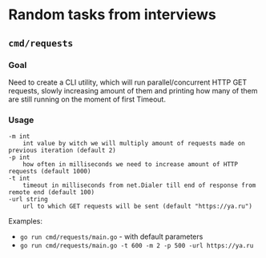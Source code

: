 # Random tasks from interviews

## `cmd/requests`

### Goal
Need to create a CLI utility, which will run parallel/concurrent HTTP GET requests, slowly increasing amount of them
and printing how many of them are still running on the moment of first Timeout.

### Usage
```
-m int
    int value by witch we will multiply amount of requests made on previous iteration (default 2)
-p int
    how often in milliseconds we need to increase amount of HTTP requests (default 1000)
-t int
    timeout in milliseconds from net.Dialer till end of response from remote end (default 100)
-url string
    url to which GET requests will be sent (default "https://ya.ru")
```

Examples: 
- `go run cmd/requests/main.go` - with default parameters
- `go run cmd/requests/main.go -t 600 -m 2 -p 500 -url https://ya.ru`
